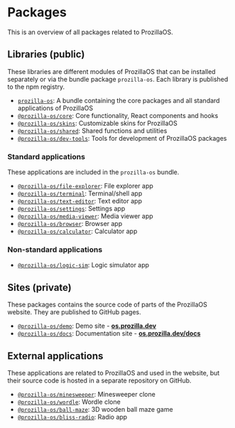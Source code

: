 # Packages

This is an overview of all packages related to ProzillaOS.

<!-- #region libraries -->

## Libraries (public)

These libraries are different modules of ProzillaOS that can be installed separately or via the bundle package `prozilla-os`. Each library is published to the npm registry.

- [`prozilla-os`](./prozilla-os/): A bundle containing the core packages and all standard applications of ProzillaOS
- [`@prozilla-os/core`](./core/): Core functionality, React components and hooks
- [`@prozilla-os/skins`](./skins/): Customizable skins for ProzillaOS
- [`@prozilla-os/shared`](./shared/): Shared functions and utilities
- [`@prozilla-os/dev-tools`](./dev-tools/): Tools for development of ProzillaOS packages

### Standard applications

These applications are included in the `prozilla-os` bundle.

- [`@prozilla-os/file-explorer`](./apps/file-explorer/): File explorer app
- [`@prozilla-os/terminal`](./apps/terminal/): Terminal/shell app
- [`@prozilla-os/text-editor`](./apps/text-editor/): Text editor app
- [`@prozilla-os/settings`](./apps/settings/): Settings app
- [`@prozilla-os/media-viewer`](./apps/media-viewer/): Media viewer app
- [`@prozilla-os/browser`](./apps/browser/): Browser app
- [`@prozilla-os/calculator`](./apps/calculator/): Calculator app

### Non-standard applications

- [`@prozilla-os/logic-sim`](./apps/logic-sim/): Logic simulator app

<!-- #endregion libraries -->

<!-- #region sites -->

## Sites (private)

These packages contains the source code of parts of the ProzillaOS website. They are published to GitHub pages.

- [`@prozilla-os/demo`](./demo/): Demo site - **[os.prozilla.dev](https://os.prozilla.dev/)**
- [`@prozilla-os/docs`](./docs/): Documentation site - **[os.prozilla.dev/docs](https://os.prozilla.dev/docs/)**

<!-- #endregion sites -->

<!-- #region external -->

## External applications

These applications are related to ProzillaOS and used in the website, but their source code is hosted in a separate repository on GitHub.

- [`@prozilla-os/minesweeper`][minesweeper]: Minesweeper clone
- [`@prozilla-os/wordle`][wordle]: Wordle clone
- [`@prozilla-os/ball-maze`][ball-maze]: 3D wooden ball maze game
- [`@prozilla-os/bliss-radio`][bliss-radio]: Radio app

[minesweeper]: https://github.com/prozilla-os/ProzillaOS-games/blob/main/packages/games/minesweeper
[wordle]: https://github.com/prozilla-os/ProzillaOS-games/blob/main/packages/games/wordle
[ball-maze]: https://github.com/prozilla-os/ProzillaOS-games/blob/main/packages/games/ball-maze
[bliss-radio]: https://github.com/prozilla-os/Bliss-radio-app

<!-- #endregion external -->
